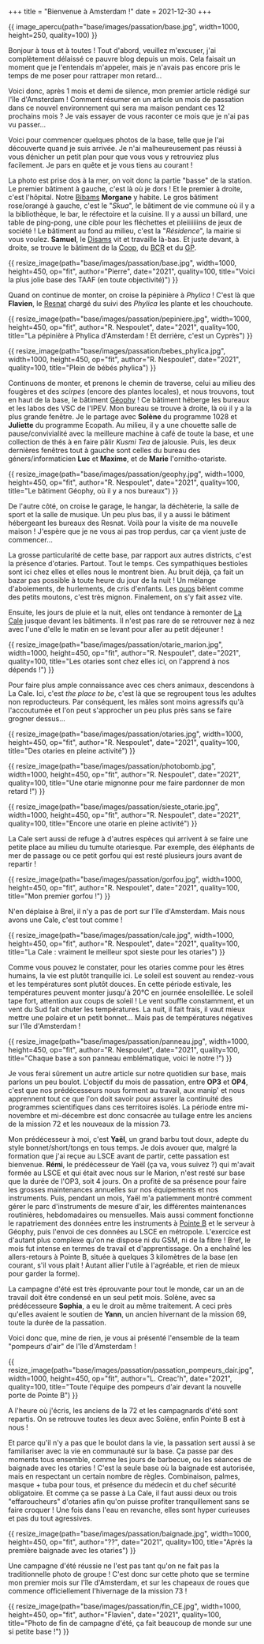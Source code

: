 +++
title = "Bienvenue à Amsterdam !"
date = 2021-12-30
+++

{{ image_apercu(path="base/images/passation/base.jpg", width=1000, height=250, quality=100) }}

Bonjour à tous et à toutes ! Tout d'abord, veuillez m'excuser, j'ai complètement délaissé ce pauvre blog depuis un mois. Cela faisait un moment que je l'entendais m'appeler, mais je n'avais pas encore pris le temps de me poser pour rattraper mon retard... 

<!-- more -->

Voici donc, après 1 mois et demi de silence, mon premier article rédigé sur l'île d'Amsterdam ! Comment résumer en un article un mois de passation dans ce nouvel environnement qui sera ma maison pendant ces 12 prochains mois ? Je vais essayer de vous raconter ce mois que je n'ai pas vu passer...

Voici pour commencer quelques photos de la base, telle que je l'ai découverte quand je suis arrivée. Je n'ai malheureusement pas réussi à vous dénicher un petit plan pour que vous vous y retrouviez plus facilement. Je pars en quête et je vous tiens au courant !

La photo est prise dos à la mer, on voit donc la partie "basse" de la station. Le premier bâtiment à gauche, c'est là où je dors ! Et le premier à droite, c'est l'hôpital. Notre [Bibams](/lexique/#bibams "Notre médecin") **Morgane** y habite. Le gros bâtiment rose/orangé à gauche, c'est le "*Skua*", le bâtiment de vie commune où il y a la bibliothèque, le bar, le réfectoire et la cuisine. Il y a aussi un billard, une table de ping-pong, une cible pour les fléchettes et pleiiiiiiins de jeux de société ! Le bâtiment au fond au milieu, c'est la "*Résidence*", la mairie si vous voulez. **Samuel**, le [Disams](/lexique/#disams "Le chef de nous") vit et travaille là-bas. Et juste devant, à droite, se trouve le bâtiment de la [Coop](/lexique/#coop "La boutique souvenirs"), du [BCR](/lexique/#bcr "Bâtiment des télécommunications") et du [GP](/lexique/#gp "Le gérant postal").

{{ resize_image(path="base/images/passation/base.jpg", width=1000, height=450, op="fit", author="Pierre", date="2021", quality=100, title="Voici la plus jolie base des TAAF (en toute objectivité)") }}

Quand on continue de monter, on croise la pépinière à *Phylica* ! C'est là que **Flavien**, le [Resnat](/lexique/#resnat "VSC de la Réserve Naturelle") chargé du suivi des *Phylica* les plante et les chouchoute.

{{ resize_image(path="base/images/passation/pepiniere.jpg", width=1000, height=450, op="fit", author="R. Nespoulet", date="2021", quality=100, title="La pépinière à Phylica d'Amsterdam ! Et derrière, c'est un Cyprès") }} 

{{ resize_image(path="base/images/passation/bebes_phylica.jpg", width=1000, height=450, op="fit", author="R. Nespoulet", date="2021", quality=100, title="Plein de bébés phylica") }}

Continuons de monter, et prenons le chemin de traverse, celui au milieu des fougères et des *scirpes* (encore des plantes locales), et nous trouvons, tout en haut de la base, le bâtiment [Géophy](/lexique/#geophy "Bâtiment où il y a nos bureaux") ! Ce bâtiment héberge les bureaux et les labos des VSC de l'IPEV. Mon bureau se trouve à droite, là où il y a la plus grande fenêtre. Je le partage avec **Solène** du programme 1028 et **Juliette** du programme Ecopath. Au milieu, il y a une chouette salle de pause/convivialité avec la meilleure machine à café de toute la base, et une collection de thés à en faire pâlir *Kusmi Tea* de jalousie. Puis, les deux dernières fenêtres tout à gauche sont celles du bureau des géners/informaticien **Luc** et **Maxime**, et de **Marie** l'ornitho-otariste.

{{ resize_image(path="base/images/passation/geophy.jpg", width=1000, height=450, op="fit", author="R. Nespoulet", date="2021", quality=100, title="Le bâtiment Géophy, où il y a nos bureaux") }}

De l'autre côté, on croise le garage, le hangar, la déchèterie, la salle de sport et la salle de musique. Un peu plus bas, il y a aussi le bâtiment hébergeant les bureaux des Resnat. Voilà pour la visite de ma nouvelle maison ! J'espère que je ne vous ai pas trop perdus, car ça vient juste de commencer...

La grosse particularité de cette base, par rapport aux autres districts, c'est la présence d'otaries. Partout. Tout le temps. Ces sympathiques bestioles sont ici chez elles et elles nous le montrent bien. Au bruit déjà, ça fait un bazar pas possible à toute heure du jour de la nuit ! Un mélange d'aboiements, de hurlements, de cris d'enfants. Les [pups](/lexique/#pup "Les bébés otaries") bêlent comme des petits moutons, c'est très mignon. Finalement, on s'y fait assez vite. 

Ensuite, les jours de pluie et la nuit, elles ont tendance à remonter de [La Cale](/lexique/#cale "Zone de débarquement") jusque devant les bâtiments. Il n'est pas rare de se retrouver nez à nez avec l'une d'elle le matin en se levant pour aller au petit déjeuner !

{{ resize_image(path="base/images/passation/otarie_marion.jpg", width=1000, height=450, op="fit", author="R. Nespoulet", date="2021", quality=100, title="Les otaries sont chez elles ici, on l'apprend à nos dépends !") }}

Pour faire plus ample connaissance avec ces chers animaux, descendons à La Cale. Ici, c'est *the place to be*, c'est là que se regroupent tous les adultes non reproducteurs. Par conséquent, les mâles sont moins agressifs qu'à l'accoutumée et l'on peut s'approcher un peu plus près sans se faire grogner dessus...

{{ resize_image(path="base/images/passation/otaries.jpg", width=1000, height=450, op="fit", author="R. Nespoulet", date="2021", quality=100, title="Des otaries en pleine activité") }}

{{ resize_image(path="base/images/passation/photobomb.jpg", width=1000, height=450, op="fit", author="R. Nespoulet", date="2021", quality=100, title="Une otarie mignonne pour me faire pardonner de mon retard !") }}

{{ resize_image(path="base/images/passation/sieste_otarie.jpg", width=1000, height=450, op="fit", author="R. Nespoulet", date="2021", quality=100, title="Encore une otarie en pleine activité") }}

La Cale sert aussi de refuge à d'autres espèces qui arrivent à se faire une petite place au milieu du tumulte otariesque. Par exemple, des éléphants de mer de passage ou ce petit gorfou qui est resté plusieurs jours avant de repartir !

{{ resize_image(path="base/images/passation/gorfou.jpg", width=1000, height=450, op="fit", author="R. Nespoulet", date="2021", quality=100, title="Mon premier gorfou !") }}

N'en déplaise à Brel, il n'y a pas de port sur l'île d'Amsterdam. Mais nous avons une Cale, c'est tout comme !

{{ resize_image(path="base/images/passation/cale.jpg", width=1000, height=450, op="fit", author="R. Nespoulet", date="2021", quality=100, title="La Cale : vraiment le meilleur spot sieste pour les otaries") }}

Comme vous pouvez le constater, pour les otaries comme pour les êtres humains, la vie est plutôt tranquille ici. Le soleil est souvent au rendez-vous et les températures sont plutôt douces. En cette période estivale, les températures peuvent monter jusqu'à 20°C en journée ensoleillée. Le soleil tape fort, attention aux coups de soleil ! Le vent souffle constamment, et un vent du Sud fait chuter les températures. La nuit, il fait frais, il vaut mieux mettre une polaire et un petit bonnet... Mais pas de températures négatives sur l'île d'Amsterdam !

{{ resize_image(path="base/images/passation/panneau.jpg", width=1000, height=450, op="fit", author="R. Nespoulet", date="2021", quality=100, title="Chaque base a son panneau emblématique, voici le notre !") }} 

Je vous ferai sûrement un autre article sur notre quotidien sur base, mais parlons un peu boulot. L'objectif du mois de passation, entre **OP3** et **OP4**, c'est que nos prédécesseurs nous forment au travail, aux manip' et nous apprennent tout ce que l'on doit savoir pour assurer la continuité des programmes scientifiques dans ces territoires isolés. La période entre mi-novembre et mi-décembre est donc consacrée au tuilage entre les anciens de la mission 72 et les nouveaux de la mission 73. 

Mon prédécesseur à moi, c'est **Yaël**, un grand barbu tout doux, adepte du style bonnet/short/tongs en tous temps. Je dois avouer que, malgré la formation que j'ai reçue au LSCE avant de partir, cette passation est bienvenue. **Rémi**, le prédécesseur de Yaël (ça va, vous suivez ?) qui m'avait formée au LSCE et qui était avec nous sur le Marion, n'est resté sur base que la durée de l'OP3, soit 4 jours. On a profité de sa présence pour faire les grosses maintenances annuelles sur nos équipements et nos instruments. Puis, pendant un mois, Yaël m'a patiemment montré comment gérer le parc d'instruments de mesure d'air, les différentes maintenances routinières, hebdomadaires ou mensuelles. Mais aussi comment fonctionne le rapatriement des données entre les instruments à [Pointe B](/lexique/#pointeb "QG des pompeurs d'air") et le serveur à Géophy, puis l'envoi de ces données au LSCE en métropole. L'exercice est d'autant plus complexe qu'on ne dispose ni du GSM, ni de la fibre ! Bref, le mois fut intense en termes de travail et d'apprentissage. On a enchaîné les allers-retours à Pointe B, située à quelques 3 kilomètres de la base (en courant, s'il vous plait ! Autant allier l'utile à l'agréable, et rien de mieux pour garder la forme). 

La campagne d'été est très éprouvante pour tout le monde, car un an de travail doit être condensé en un seul petit mois. Solène, avec sa prédécesseure **Sophia**, a eu le droit au même traitement. A ceci près qu'elles avaient le soutien de **Yann**, un ancien hivernant de la mission 69, toute la durée de la passation.

Voici donc que, mine de rien, je vous ai présenté l'ensemble de la team "pompeurs d'air" de l'île d'Amsterdam ! 

{{ resize_image(path="base/images/passation/passation_pompeurs_dair.jpg", width=1000, height=450, op="fit", author="L. Creac'h", date="2021", quality=100, title="Toute l'équipe des pompeurs d'air devant la nouvelle porte de Pointe B") }}

A l'heure où j'écris, les anciens de la 72 et les campagnards d'été sont repartis. On se retrouve toutes les deux avec Solène, enfin Pointe B est à nous !

Et parce qu'il n'y a pas que le boulot dans la vie, la passation sert aussi à se familiariser avec la vie en communauté sur la base. Ça passe par des moments tous ensemble, comme les jours de barbecue, ou les séances de baignade avec les otaries ! C'est la seule base où la baignade est autorisée, mais en respectant un certain nombre de règles. Combinaison, palmes, masque + tuba pour tous, et présence du médecin et du chef sécurité obligatoire. Et comme ça se passe à La Cale, il faut aussi deux ou trois "effaroucheurs" d'otaries afin qu'on puisse profiter tranquillement sans se faire croquer ! Une fois dans l'eau en revanche, elles sont hyper curieuses et pas du tout agressives.

{{ resize_image(path="base/images/passation/baignade.jpg", width=1000, height=450, op="fit", author="??", date="2021", quality=100, title="Après la première baignade avec les otaries") }}  

Une campagne d'été réussie ne l'est pas tant qu'on ne fait pas la traditionnelle photo de groupe ! C'est donc sur cette photo que se termine mon premier mois sur l'île d'Amsterdam, et sur les chapeaux de roues que commence officiellement l'hivernage de la mission 73 !

{{ resize_image(path="base/images/passation/fin_CE.jpg", width=1000, height=450, op="fit", author="Flavien", date="2021", quality=100, title="Photo de fin de campagne d'été, ça fait beaucoup de monde sur une si petite base !") }}